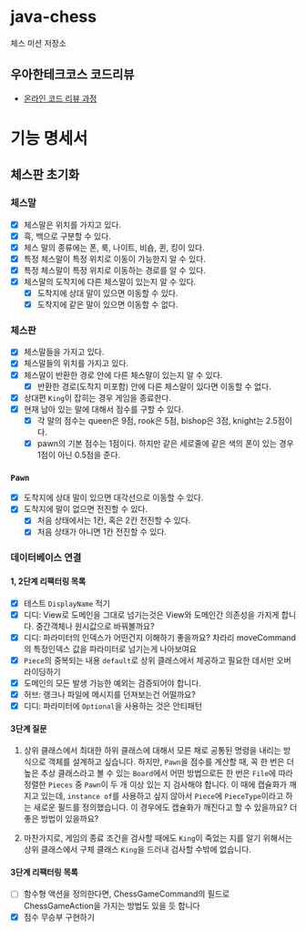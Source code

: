 # java-chess

체스 미션 저장소

## 우아한테크코스 코드리뷰

- [온라인 코드 리뷰 과정](https://github.com/woowacourse/woowacourse-docs/blob/master/maincourse/README.md)

# 기능 명세서

## 체스판 초기화

### 체스말

- [x] 체스말은 위치를 가지고 있다.
- [x] 흑, 백으로 구분할 수 있다.
- [x] 체스 말의 종류에는 폰, 룩, 나이트, 비숍, 퀸, 킹이 있다.
- [x] 특정 체스말이 특정 위치로 이동이 가능한지 알 수 있다.
- [x] 특정 체스말이 특정 위치로 이동하는 경로를 알 수 있다.
- [x] 체스말의 도착지에 다른 체스말이 있는지 알 수 있다.
    - [x] 도착지에 상대 말이 있으면 이동할 수 있다.
    - [x] 도착지에 같은 말이 있으면 이동할 수 없다.

### 체스판

- [x] 체스말들을 가지고 있다.
- [x] 체스말들의 위치를 가지고 있다.
- [x] 체스말이 반환한 경로 안에 다른 체스말이 있는지 알 수 있다.
    - [x] 반환한 경로(도착지 미포함) 안에 다른 체스말이 있다면 이동할 수 없다.

- [x] 상대편 `King`이 잡히는 경우 게임을 종료한다.
- [x] 현재 남아 있는 말에 대해서 점수를 구할 수 있다.
    - [x] 각 말의 점수는 queen은 9점, rook은 5점, bishop은 3점, knight는 2.5점이다.
    - [x] pawn의 기본 점수는 1점이다. 하지만 같은 세로줄에 같은 색의 폰이 있는 경우 1점이 아닌 0.5점을 준다.

### `Pawn`

- [x] 도착지에 상대 말이 있으면 대각선으로 이동할 수 있다.
- [x] 도착지에 말이 없으면 전진할 수 있다.
    - [x] 처음 상태에서는 1칸, 혹은 2칸 전진할 수 있다.
    - [x] 처음 상태가 아니면 1칸 전진할 수 있다.

### 데이터베이스 연결


#### 1, 2단계 리팩터링 목록

- [x] 테스트 `DisplayName` 적기
- [x] 디디: View로 도메인을 그대로 넘기는것은 View와 도메인간 의존성을 가지게 합니다. 중간객체나 원시값으로 바꿔볼까요?
- [x] 디디: 파라미터의 인덱스가 어떤건지 이해하기 좋을까요? 차라리 moveCommand의 특정인덱스 값을 파라미터로 넘기는게 나아보여요
- [x] `Piece`의 중복되는 내용 `default`로 상위 클래스에서 제공하고 필요한 데서만 오버라이딩하기
- [x] 도메인의 모든 발생 가능한 예외는 검증되어야 합니다.
- [x] 허브: 랭크나 파일에 메시지를 던져보는건 어떨까요?
- [x] 디디: 파라미터에 `Optional`을 사용하는 것은 안티패턴

#### 3단계 질문

1. 상위 클래스에서 최대한 하위 클래스에 대해서 모른 채로 공통된 명령을 내리는 방식으로 객체를 설계하고 싶습니다.
   하지만, `Pawn`을 점수를 계산할 때, 꼭 한 번은 더 높은 추상 클래스라고 볼 수 있는 `Board`에서 어떤 방법으로든 한 번은 `File`에 따라 정렬한 `Pieces` 중 `Pawn`이 두 개 이상
   있는 지 검사해야 합니다.
   이 때에 캡슐화가 깨지고 있는데, `instance of`를 사용하고 싶지 않아서 `Piece`에 `PieceType`이라고 하는 새로운 필드를 정의했습니다.
   이 경우에도 캡슐화가 깨진다고 할 수 있을까요? 더 좋은 방법이 있을까요?

2. 마찬가지로, 게임의 종료 조건을 검사할 때에도 `King`이 죽었는 지를 알기 위해서는 상위 클래스에서 구체 클래스 `King`을 드러내 검사할 수밖에 없습니다.

#### 3단계 리팩터링 목록

- [ ] 함수형 액션을 정의한다면, ChessGameCommand의 필드로 ChessGameAction을 가지는 방법도 있을 듯 합니다
- [x] 점수 무승부 구현하기
